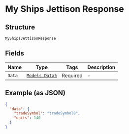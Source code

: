 
# My Ships Jettison Response

## Structure

`MyShipsJettisonResponse`

## Fields

| Name | Type | Tags | Description |
|  --- | --- | --- | --- |
| `Data` | [`Models.Data5`](../../doc/models/data-5.md) | Required | - |

## Example (as JSON)

```json
{
  "data": {
    "tradeSymbol": "tradeSymbol8",
    "units": 140
  }
}
```

